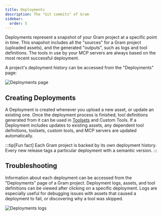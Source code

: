 ```yaml
---
title: Deployments
description: The "Git commits" of Gram
sidebar:
  order: 5
---
```


Deployments represent a snapshot of your Gram project at a specific point in
time. This snapshot includes all the "sources" for a Gram project (uploaded
assets), and the generated "outputs", such as logs and tool definitions. The
tools in use by your MCP servers are always based on the most recent successful
deployment.

A project's deployment history can be accessed from the "Deployments" page:

![Deployments page](/img/concepts/deployments/deployments-page.png)

## Creating Deployments

A Deployment is created whenever you upload a new asset, or update an existing
one. Once the deployment process is finished, tool definitions generated from
it can be used in [Toolsets](/build-mcp/custom-toolsets) and Custom Tools. If a
Deployment includes updates to existing assets, any dependent tool definitions,
toolsets, custom tools, and MCP servers are updated automatically.

:::tip[Fun fact]
Each Gram project is backed by its own deployment history. Every new release
tags a particular deployment with a semantic version.
:::

## Troubleshooting

Information about each deployment can be accessed from the "Deployments" page of
a Gram project. Deployment logs, assets, and tool definitions can be viewed after clicking
on a specific deployment. Logs are especially useful for debugging issues with assets
that caused a deployment to fail, or discovering why a tool was skipped.

![Deployments logs](/img/concepts/deployments/failed-deployment-logs.png)
